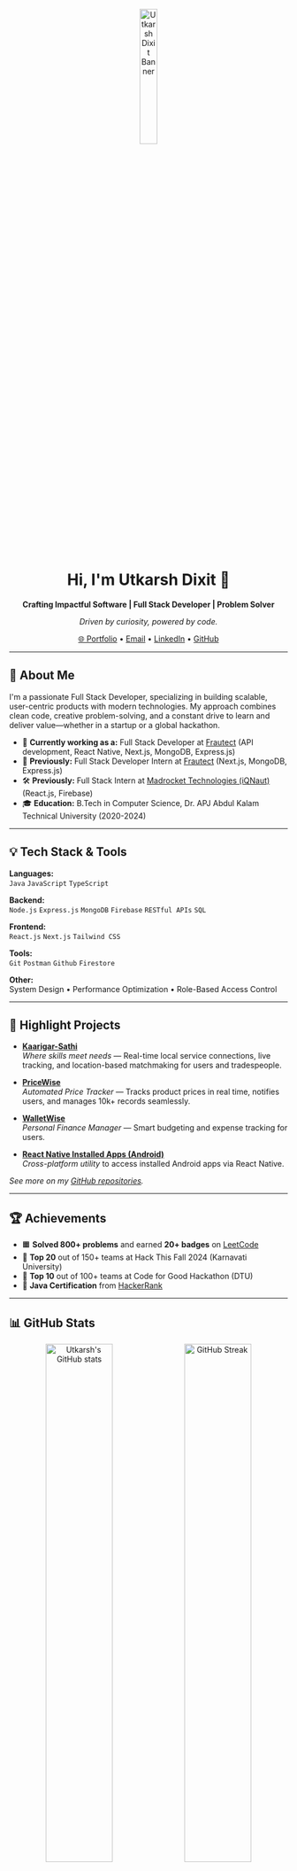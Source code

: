 <p align="center">
  <img src="https://utkarshdixit.in/My_photu.png" alt="Utkarsh Dixit Banner" width="25%" />
</p>

<h1 align="center">Hi, I'm Utkarsh Dixit 👋</h1>

<p align="center"><b>Crafting Impactful Software | Full Stack Developer | Problem Solver</b></p>
<p align="center"><em>Driven by curiosity, powered by code.</em></p>

<p align="center">
  <a href="https://utkarshdixit.in">🌐 Portfolio</a> •
  <a href="mailto:utkarshdixit.2k21@gmail.com">Email</a> •
  <a href="https://linkedin.com/in/utkarshh-dixit">LinkedIn</a> •
  <a href="https://github.com/Utkarshh-Dixit">GitHub</a>
</p>

---

## 🚀 About Me

I'm a passionate Full Stack Developer, specializing in building scalable, user-centric products with modern technologies. My approach combines clean code, creative problem-solving, and a constant drive to learn and deliver value—whether in a startup or a global hackathon. 

- 🏢 **Currently working as a:** Full Stack Developer at [Frautect](https://frautect.com/) (API development, React Native, Next.js, MongoDB, Express.js)
- 🏢 **Previously:** Full Stack Developer Intern at [Frautect](https://frautect.com/) (Next.js, MongoDB, Express.js)
- 🛠️ **Previously:** Full Stack Intern at [Madrocket Technologies (iQNaut)](https://iqnaut.com/) (React.js, Firebase)
- 🎓 **Education:** B.Tech in Computer Science, Dr. APJ Abdul Kalam Technical University (2020-2024)

---

## 💡 Tech Stack & Tools

**Languages:**  
`Java` `JavaScript` `TypeScript`

**Backend:**  
`Node.js` `Express.js` `MongoDB` `Firebase` `RESTful APIs` `SQL`

**Frontend:**  
`React.js` `Next.js` `Tailwind CSS`

**Tools:**  
`Git` `Postman` `Github` `Firestore`

**Other:**  
System Design • Performance Optimization • Role-Based Access Control

---

## 🌟 Highlight Projects

- [**Kaarigar-Sathi**](https://kaarigarsathi-project.onrender.com/)  
  *Where skills meet needs* — Real-time local service connections, live tracking, and location-based matchmaking for users and tradespeople.

- [**PriceWise**](https://price-wise-theta.vercel.app/)  
  *Automated Price Tracker* — Tracks product prices in real time, notifies users, and manages 10k+ records seamlessly.

- [**WalletWise**](https://github.com/Utkarshh-Dixit/WalletWise)  
  *Personal Finance Manager* — Smart budgeting and expense tracking for users.

- [**React Native Installed Apps (Android)**](https://github.com/Utkarshh-Dixit/react-native-installed-apps-android)  
  *Cross-platform utility* to access installed Android apps via React Native.

*See more on my [GitHub repositories](https://github.com/Utkarshh-Dixit?tab=repositories).*

---

## 🏆 Achievements

- 🟧 **Solved 800+ problems** and earned **20+ badges** on [LeetCode](https://www.leetcode.com/uutkarshdixitt)
- 🥈 **Top 20** out of 150+ teams at Hack This Fall 2024 (Karnavati University)
- 🥉 **Top 10** out of 100+ teams at Code for Good Hackathon (DTU)
- 🥇 **Java Certification** from [HackerRank](https://www.hackerrank.com/certificates/fc443c9e8bad)

---

## 📊 GitHub Stats

<p align="center">
  <img src="https://github-readme-stats.vercel.app/api?username=Utkarshh-Dixit&show_icons=true&theme=tokyonight" alt="Utkarsh's GitHub stats" width="49%" />
  <img src="https://streak-stats.demolab.com?user=Utkarshh-Dixit&theme=tokyonight" alt="GitHub Streak" width="49%" />
</p>
<p align="center">
  <img src="https://github-readme-stats.vercel.app/api/top-langs/?username=Utkarshh-Dixit&layout=compact&theme=tokyonight" width="40%" />
</p>

---

## 📫 Let's Connect

- 🌐 Portfolio: [utkarshdixit.in](https://utkarshdixit.in)
- 📧 Email: utkarshdixit.2k21@gmail.com
- 💼 LinkedIn: [linkedin.com/in/utkarshh-dixit](https://linkedin.com/in/utkarshh-dixit)
- 🐦 Twitter: [@UtkarshhDixit](https://twitter.com/UtkarshhDixit) <!-- update if you want to add! -->

---

<p align="center"><i>
Building solutions that bridge ideas and impact.<br>
Let’s connect and create something great together!
</i></p>
